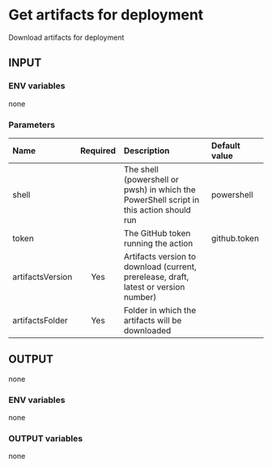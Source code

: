 # Get artifacts for deployment

Download artifacts for deployment

## INPUT

### ENV variables

none

### Parameters

| Name | Required | Description | Default value |
| :-- | :-: | :-- | :-- |
| shell | | The shell (powershell or pwsh) in which the PowerShell script in this action should run | powershell |
| token | | The GitHub token running the action | github.token |
| artifactsVersion | Yes | Artifacts version to download (current, prerelease, draft, latest or version number) | |
| artifactsFolder | Yes | Folder in which the artifacts will be downloaded | |

## OUTPUT

none

### ENV variables

none

### OUTPUT variables

none
